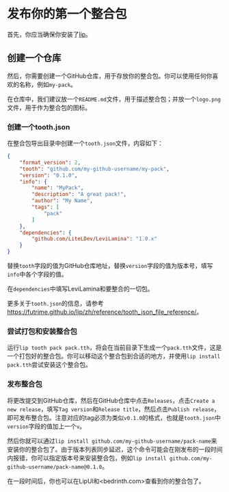 # 发布你的第一个整合包

首先，你应当确保你安装了[lip](https://github.com/futrime/lip)。

## 创建一个仓库

然后，你需要创建一个GitHub仓库，用于存放你的整合包。你可以使用任何你喜欢的名称，例如`my-pack`。

在仓库中，我们建议放一个`README.md`文件，用于描述整合包；并放一个`logo.png`文件，用于作为整合包的图标。

### 创建一个tooth.json

在整合包导出目录中创建一个`tooth.json`文件，内容如下：

```json
{
    "format_version": 2,
    "tooth": "github.com/my-github-username/my-pack",
    "version": "0.1.0",
    "info": {
        "name": "MyPack",
        "description": "A great pack!",
        "author": "My Name",
        "tags": [
            "pack"
        ]
    },
    "dependencies": {
        "github.com/LiteLDev/LeviLamina": "1.0.x"
    }
}
```

替换`tooth`字段的值为GitHub仓库地址，替换`version`字段的值为版本号，填写`info`中各个字段的值。

在`dependencies`中填写LeviLamina和要整合的一切包。

更多关于`tooth.json`的信息，请参考<https://futrime.github.io/lip/zh/reference/tooth_json_file_reference/>。

### 尝试打包和安装整合包

运行`lip tooth pack pack.tth`，将会在当前目录下生成一个`pack.tth`文件，这是一个打包好的整合包。你可以移动这个整合包到合适的地方，并使用`lip install pack.tth`尝试安装这个整合包。

### 发布整合包

将更改提交到GitHub仓库，然后在GitHub仓库中点击`Releases`，点击`Create a new release`，填写`Tag version`和`Release title`，然后点击`Publish release`，即可发布整合包。注意对应的tag必须为类似`v0.1.0`的格式，也就是`tooth.json`中`version`字段的值加上一个`v`。

然后你就可以通过`lip install github.com/my-github-username/pack-name`来安装你的整合包了。由于版本列表同步延迟，这个命令可能会在刚发布的一段时间内报错，你可以指定版本号来安装整合包，例如`lip install github.com/my-github-username/pack-name@0.1.0`。

在一段时间后，你也可以在LipUI和<bedrinth.com>查看到你的整合包了。
